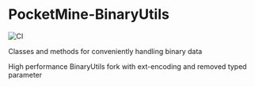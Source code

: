 # PocketMine-BinaryUtils
![CI](https://github.com/pmmp/BinaryUtils/workflows/CI/badge.svg)

Classes and methods for conveniently handling binary data

High performance BinaryUtils fork with ext-encoding and removed typed parameter
